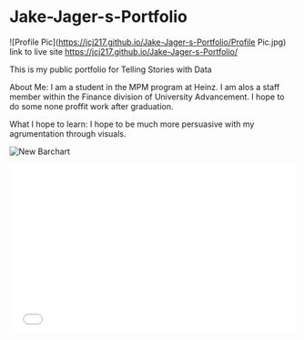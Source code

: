 # Jake-Jager-s-Portfolio

![Profile Pic](https://jcj217.github.io/Jake-Jager-s-Portfolio/Profile Pic.jpg)
link to live site https://jcj217.github.io/Jake-Jager-s-Portfolio/

This is my public portfolio for Telling Stories with Data

About Me:
I am a student in the MPM program at Heinz. I am alos a staff member within the Finance division of University Advancement. I hope to do some none proffit work after graduation. 

What I hope to learn:
I hope to be much more persuasive with my agrumentation through visuals. 

![New Barchart](https://app.datawrapper.de/account/invite/0d9a51873e4e2e47bf83babd1a2e82cffbd573238c3750dde46a1c1682b4867b?chart=ILahJ)

<iframe title="Facebook Left-clicks" aria-label="Bar Chart" id="datawrapper-chart-ILahJ" src="//datawrapper.dwcdn.net/ILahJ/1/" scrolling="no" frameborder="0" style="width: 0; min-width: 100% !important; border: none;" height="295"></iframe><script type="text/javascript">!function(){"use strict";window.addEventListener("message",function(a){if(void 0!==a.data["datawrapper-height"])for(var e in a.data["datawrapper-height"]){var t=document.getElementById("datawrapper-chart-"+e)||document.querySelector("iframe[src*='"+e+"']");t&&(t.style.height=a.data["datawrapper-height"][e]+"px")}})}();</script>
